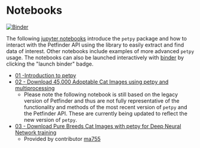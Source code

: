 # Notebooks

[![Binder](https://mybinder.org/badge.svg)](https://hub.mybinder.org/user/aschleg-petpy-klvuc0pp/tree/docs/notebooks)

The following [jupyter notebooks](http://jupyter.org/) introduce the `petpy` package and how to interact with 
the Petfinder API using the library to easily extract and find data of interest.  Other notebooks include 
examples of more advanced `petpy` usage. The notebooks can also be launched interactively with 
[binder](https://mybinder.org/) by clicking the "launch binder" badge.

* [01 -Introduction to petpy](https://github.com/aschleg/petpy/blob/master/notebooks/01-Introduction%20to%20petpy.ipynb)
* [02 - Download 45,000 Adoptable Cat Images using petpy and multiprocessing](https://github.com/aschleg/petpy/blob/master/notebooks/02-Download%2045%2C000%20Adoptable%20Cat%20Images%20with%20petpy%20and%20multiprocessing.ipynb)
  - Please note the following notebook is still based on the legacy version of Petfinder and thus are not fully 
    representative of the functionality and methods of the most recent version of `petpy` and the Petfinder API. These 
    are currently being updated to reflect the new version of `petpy`.
* [03 - Download Pure Breeds Cat Images with petpy for Deep Neural Network training](https://github.com/aschleg/petpy/blob/master/notebooks/03-Download%20Pure%20Breeds%20Cat%20Images%20with%20petpy%20for%20Deep%20Neural%20Network%20training%20-%20multiprocessing.ipynb)
  - Provided by contributor [ma755](https://github.com/ma7555)